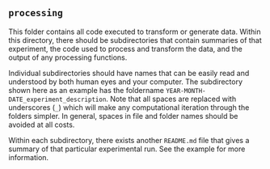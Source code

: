 ## `processing`

This folder contains all code executed to transform or generate data. Within this directory, there should be subdirectories that contain summaries of that experiment, the code used to process and transform the data, and the output of any processing functions.

Individual subdirectories should have names that can be easily read and
understood by both human eyes and your computer. The subdirectory shown here
as an example has the foldername `YEAR-MONTH-DATE_experiment_description`.
Note that all spaces are replaced with underscores (`_`) which will make any
computational iteration through the folders simpler. In general, spaces in
file and folder names should be avoided at all costs. 

Within each subdirectory, there exists another `README.md` file that gives a summary of that particular experimental run. See the example for more information.